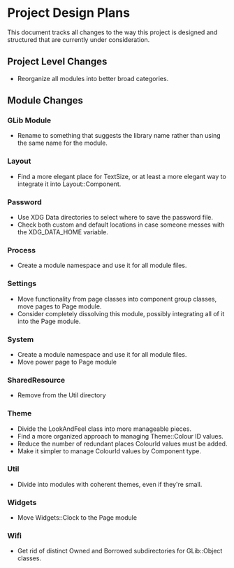 # Project Design Plans
This document tracks all changes to the way this project is designed and structured that are currently under consideration.

## Project Level Changes
- Reorganize all modules into better broad categories.

## Module Changes

### GLib Module
- Rename to something that suggests the library name rather than using the same name for the module.

### Layout
- Find a more elegant place for TextSize, or at least a more elegant way to integrate it into Layout::Component.

### Password
- Use XDG Data directories to select where to save the password file.
- Check both custom and default locations in case someone messes with the XDG_DATA_HOME variable.

### Process
- Create a module namespace and use it for all module files.

### Settings
- Move functionality from page classes into component group classes, move pages to Page module.
- Consider completely dissolving this module, possibly integrating all of it into the Page module.

### System
- Create a module namespace and use it for all module files.
- Move power page to Page module

### SharedResource
- Remove from the Util directory

### Theme
- Divide the LookAndFeel class into more manageable pieces.
- Find a more organized approach to managing Theme::Colour ID values.
- Reduce the number of redundant places ColourId values must be added.
- Make it simpler to manage ColourId values by Component type.

### Util
- Divide into modules with coherent themes, even if they're small.

### Widgets
- Move Widgets::Clock to the Page module

### Wifi
- Get rid of distinct Owned and Borrowed subdirectories for GLib::Object classes.

